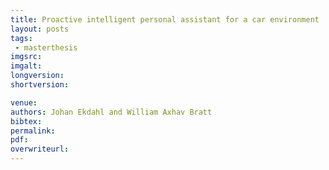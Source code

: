 ```yaml
---
title: Proactive intelligent personal assistant for a car environment
layout: posts
tags:
 - masterthesis
imgsrc: 
imgalt: 
longversion:
shortversion: 

venue: 
authors: Johan Ekdahl and William Axhav Bratt
bibtex: 
permalink:
pdf: 
overwriteurl: 
---
```


